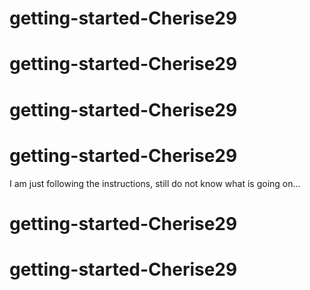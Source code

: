 # getting-started-Cherise29
# getting-started-Cherise29
# getting-started-Cherise29
# getting-started-Cherise29
I am just following the instructions, still do not know what is going on...
# getting-started-Cherise29
# getting-started-Cherise29

